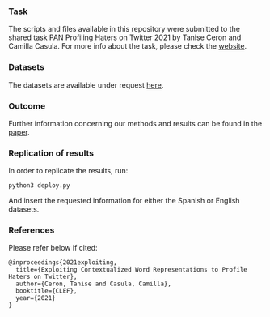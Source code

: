 ### Task
The scripts and files available in this repository were submitted to the shared task PAN Profiling Haters on Twitter 2021 by Tanise Ceron and Camilla Casula. For more info about the task, please check the [website](https://pan.webis.de/clef21/pan21-web/author-profiling.html#data).

### Datasets
The datasets are available under request [here](https://zenodo.org/record/5637013#.YguPBL_MI5k). 

### Outcome
Further information concerning our methods and results can be found in the [paper](http://ceur-ws.org/Vol-2936/paper-160.pdf). 

### Replication of results

In order to replicate the results, run:

```
python3 deploy.py 
```
And insert the requested information for either the Spanish or English datasets.


### References

Please refer below if cited: 

```
@inproceedings{2021exploiting,
  title={Exploiting Contextualized Word Representations to Profile Haters on Twitter},
  author={Ceron, Tanise and Casula, Camilla},
  booktitle={CLEF},
  year={2021}
}
```
